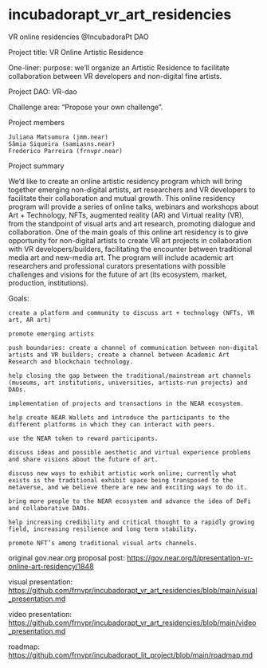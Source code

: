 # incubadorapt_vr_art_residencies
VR online residencies @IncubadoraPt DAO

Project title: VR Online Artistic Residence

One-liner: purpose: we’ll organize an Artistic Residence to facilitate collaboration between VR developers and non-digital fine artists.

Project DAO: VR-dao

Challenge area: “Propose your own challenge”.

Project members

    Juliana Matsumura (jmm.near)
    Sâmia Siqueira (samiasns.near)
    Frederico Parreira (frnvpr.near)

Project summary

We’d like to create an online artistic residency program which will bring together emerging non-digital artists, art researchers and VR developers to facilitate their collaboration and mutual growth. This online residency program will provide a series of online talks, webinars and workshops about Art + Technology, NFTs, augmented reality (AR) and Virtual reality (VR), from the standpoint of visual arts and art research, promoting dialogue and collaboration. One of the main goals of this online art residency is to give opportunity for non-digital artists to create VR art projects in collaboration with VR developers/builders, facilitating the encounter between traditional media art and new-media art. The program will include academic art researchers and professional curators presentations with possible challenges and visions for the future of art (its ecosystem, market, production, institutions).

Goals:

    create a platform and community to discuss art + technology (NFTs, VR art, AR art)

    promote emerging artists

    push boundaries: create a channel of communication between non-digital artists and VR builders; create a channel between Academic Art Research and blockchain technology.

    help closing the gap between the traditional/mainstream art channels (museums, art institutions, universities, artists-run projects) and DAOs.

    implementation of projects and transactions in the NEAR ecosystem.

    help create NEAR Wallets and introduce the participants to the different platforms in which they can interact with peers.

    use the NEAR token to reward participants.

    discuss ideas and possible aesthetic and virtual experience problems and share visions about the future of art.

    discuss new ways to exhibit artistic work online; currently what exists is the traditional exhibit space being transposed to the metaverse, and we believe there are new and exciting ways to do it.

    bring more people to the NEAR ecosystem and advance the idea of DeFi and collaborative DAOs.

    help increasing credibility and critical thought to a rapidly growing field, increasing resilience and long term stability.

    promote NFT’s among traditional visual arts channels.



original gov.near.org proposal post: https://gov.near.org/t/presentation-vr-online-art-residency/1848

visual presentation: https://github.com/frnvpr/incubadorapt_vr_art_residencies/blob/main/visual_presentation.md

video presentation: https://github.com/frnvpr/incubadorapt_vr_art_residencies/blob/main/video_presentation.md

roadmap: https://github.com/frnvpr/incubadorapt_lit_project/blob/main/roadmap.md
